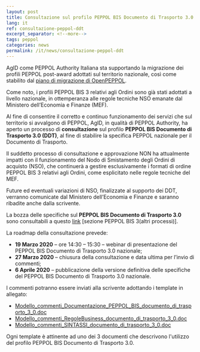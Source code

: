 ```yaml
---
layout: post
title: Consultazione sul profilo PEPPOL BIS Documento di Trasporto 3.0
lang: it
ref: consultazione-peppol-ddt
excerpt_separator: <!--more-->
tags: peppol
categories: news
permalink: /it/news/consultazione-peppol-ddt
---
```


AgID come PEPPOL Authority Italiana sta supportando la migrazione dei profili PEPPOL post-award adottati sul territorio nazionale, così come stabilito dal [piano di migrazione di OpenPEPPOL](https://docs.peppol.eu/poacc/upgrade-3/migration/).

Come noto, i profili PEPPOL BIS 3 relativi agli Ordini sono già stati adottati a livello nazionale, in ottemperanza alle regole tecniche NSO emanate dal Ministero dell’Economia e Finanze (MEF).

Al fine di consentire il corretto e continuo funzionamento dei servizi che sul territorio si avvalgono di PEPPOL, AgID, in qualità di PEPPOL Authority, ha aperto un processo di **consultazione** sul profilo **PEPPOL BIS Documento di Trasporto 3.0 (DDT)**, al fine di stabilire la specifica PEPPOL nazionale per il Documento di Trasporto.

Il suddetto processo di consultazione e approvazione NON ha attualmente impatti con il funzionamento del Nodo di Smistamento degli Ordini di acquisto (NSO), che continuerà a gestire esclusivamente i formati di ordine PEPPOL BIS 3 relativi agli Ordini, come esplicitato nelle regole tecniche del MEF.

Future ed eventuali variazioni di NSO, finalizzate al supporto dei DDT, verranno comunicate dal Ministero dell’Economia e Finanze e saranno ribadite anche dalla scrivente.

La bozza delle specifiche sul **PEPPOL BIS Documento di Trasporto 3.0** sono consultabili a questo [link](https://notier.regione.emilia-romagna.it/docs/) [sezione PEPPOL BIS 3(altri processi)].

La roadmap della consultazione prevede:
- **19 Marzo 2020** – ore 14:30 – 15:30 – webinar di presentazione del PEPPOL BIS Documento di Trasporto 3.0 nazionale;
- **27 Marzo 2020** – chiusura della consultazione e data ultima per l’invio di commenti;
- **6 Aprile 2020** – pubblicazione della versione definitiva delle specifiche del PEPPOL BIS Documento di Trasporto 3.0 nazionale.

I commenti potranno essere inviati alla scrivente adottando i template in allegato:

- [Modello_commenti_Documentazione_PEPPOL_BIS_documento_di_trasporto_3_0.doc](/attachments/Modello_commenti_Documentazione_PEPPOL_BIS_documento_di_trasporto_3_0.doc)
- [Modello_commenti_RegoleBusiness_documento_di_trasporto_3_0.doc](/attachments/Modello_commenti_RegoleBusiness_documento_di_trasporto_3_0.doc)
- [Modello_commenti_SINTASSI_documento_di_trasporto_3_0.doc](/attachments/Modello_commenti_SINTASSI_documento_di_trasporto_3_0.doc)

Ogni template è attinente ad uno dei 3 documenti che descrivono l'utilizzo del profilo PEPPOL BIS Documento di Trasporto 3.0.
